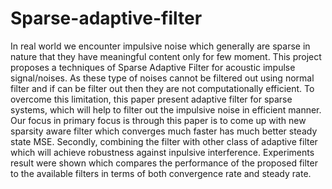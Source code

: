# Sparse-adaptive-filter

In real world we encounter impulsive noise which generally are sparse in nature that they have meaningful content only for few moment. This project proposes a techniques of Sparse Adaptive Filter for acoustic impulse signal/noises. As these type of noises cannot be filtered out using normal filter and if can be filter out then they are not computationally efficient. To overcome this limitation, this paper present adaptive filter for sparse systems, which will help to filter out the impulsive noise in efficient manner. Our focus in primary focus is through this paper is to come up with new sparsity aware filter
which converges much faster has much better steady state MSE. Secondly, combining the filter with other class of adaptive filter which will achieve robustness against inpulsive interference. Experiments result were shown which compares the performance of the proposed filter to the available filters in terms of both convergence rate and steady rate.

